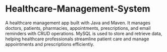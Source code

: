 # Healthcare-Management-System
A healthcare management app built with Java and Maven. It manages doctors, patients, pharmacies, appointments, prescriptions, and email reminders with CRUD operations. MySQL is used to store and retrieve data, helping healthcare professionals streamline patient care and manage appointments and prescriptions efficiently.
